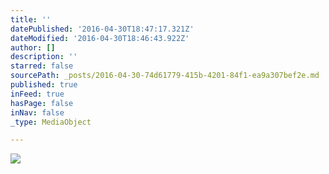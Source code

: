 ```yaml
---
title: ''
datePublished: '2016-04-30T18:47:17.321Z'
dateModified: '2016-04-30T18:46:43.922Z'
author: []
description: ''
starred: false
sourcePath: _posts/2016-04-30-74d61779-415b-4201-84f1-ea9a307bef2e.md
published: true
inFeed: true
hasPage: false
inNav: false
_type: MediaObject

---
```

![](https://the-grid-user-content.s3-us-west-2.amazonaws.com/a970177d-c11c-440e-bab3-b784ade8d54d.jpg)